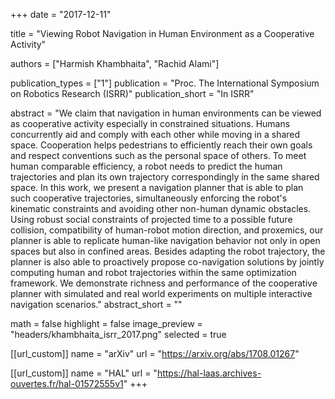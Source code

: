 +++
date = "2017-12-11"

title = "Viewing Robot Navigation in Human Environment as a Cooperative Activity"

authors = ["Harmish Khambhaita", "Rachid Alami"]

publication_types = ["1"]
publication = "Proc. The International Symposium on Robotics Research (ISRR)"
publication_short = "In ISRR"

abstract = "We claim that navigation in human environments can be viewed as cooperative activity especially in constrained situations. Humans concurrently aid and comply with each other while moving in a shared space. Cooperation helps pedestrians to efficiently reach their own goals and respect conventions such as the personal space of others. To meet human comparable efficiency, a robot needs to predict the human trajectories and plan its own trajectory correspondingly in the same shared space. In this work, we present a navigation planner that is able to plan such cooperative trajectories, simultaneously enforcing the robot's kinematic constraints and avoiding other non-human dynamic obstacles. Using robust social constraints of projected time to a possible future collision, compatibility of human-robot motion direction, and proxemics, our planner is able to replicate human-like navigation behavior not only in open spaces but also in confined areas. Besides adapting the robot trajectory, the planner is also able to proactively propose co-navigation solutions by jointly computing human and robot trajectories within the same optimization framework. We demonstrate richness and performance of the cooperative planner with simulated and real world experiments on multiple interactive navigation scenarios."
abstract_short = ""

math = false
highlight = false
image_preview = "headers/khambhaita_isrr_2017.png"
selected = true

[[url_custom]]
name = "arXiv"
url = "https://arxiv.org/abs/1708.01267"

[[url_custom]]
name = "HAL"
url = "https://hal-laas.archives-ouvertes.fr/hal-01572555v1"
+++
